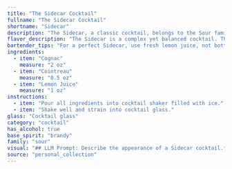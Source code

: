 ```yaml
---
title: "The Sidecar Cocktail"
fullname: "The Sidecar Cocktail"
shortname: "Sidecar"
description: "The Sidecar, a classic cocktail, belongs to the Sour family, characterized by its tangy, citrusy base.  Its origin is shrouded in mystery, with claims ranging from a Parisian bar in the early 1900s to a British officer in WWI. "
flavor_description: "The Sidecar is a complex yet balanced cocktail. The Cognac provides warmth and depth, its rich notes of fruit and spice mingling with the bright citrus of lemon juice. Cointreau adds a touch of sweetness and a distinct orange flavor, creating a harmonious interplay of sweet, sour, and bitter. It finishes clean and dry, with a lingering hint of Cognac. "
bartender_tips: "For a perfect Sidecar, use fresh lemon juice, not bottled.  Shake vigorously with ice to properly chill and dilute.  Strain into a chilled coupe glass.  A sugar rim is optional, but be sure to use a fine sugar for a delicate rim.  Don't over-shake; a slightly cloudy appearance is ideal.  Garnish with a lemon twist for a refreshing aroma. "
ingredients:
  - item: "Cognac"
    measure: "2 oz"
  - item: "Cointreau"
    measure: "0.5 oz"
  - item: "Lemon Juice"
    measure: "1 oz"
instructions:
  - item: "Pour all ingredients into cocktail shaker filled with ice."
  - item: "Shake well and strain into cocktail glass."
glass: "Cocktail glass"
category: "cocktail"
has_alcohol: true
base_spirit: "brandy"
family: "sour"
visual: "## LLM Prompt: Describe the appearance of a Sidecar cocktail.**Imagine a classic Sidecar cocktail, perfectly crafted. Describe the following:*** **Color:** What is the overall hue of the drink? Is it clear, amber, golden, or something else entirely?  * **Clarity:** Is the cocktail crystal clear, or does it have a slight haze or cloudiness? * **Texture:**  Is it a smooth, silky liquid, or does it have a more viscous, syrupy texture? * **Garnish:** What type of garnish is used? Is it a simple lemon twist, a sugared rim, or something more elaborate? How does the garnish enhance the visual appeal? * **Glassware:** What type of glass is it served in? A coupe, a martini glass, or something else? How does the shape of the glass contribute to the overall visual impact? **Please be as descriptive as possible, using vivid imagery and sensory details to bring the Sidecar's appearance to life.** "
source: "personal_collection"
---
```


